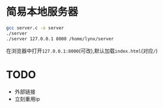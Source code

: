 # 简易本地服务器

```bash
gcc server.c -o server
./server
./server 127.0.0.1 8000 /home/lynx/server
```

在浏览器中打开`127.0.0.1:8000`(可改),默认加载`index.html`(对应`/`)

# TODO

- 外部链接
- 立刻重用ip

